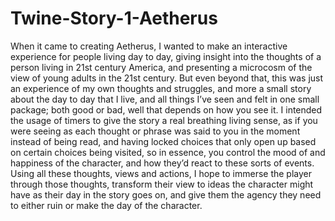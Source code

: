 # Twine-Story-1-Aetherus
When it came to creating Aetherus, I wanted to make an interactive experience for people living day to day, giving insight into the thoughts of a person living in 21st century America, and presenting a microcosm of the view of young adults in the 21st century. But even beyond that, this was just an experience of my own thoughts and struggles, and more a small story about the day to day that I live, and all things I’ve seen and felt in one small package; both good or bad, well that depends on how you see it. I intended the usage of timers to give the story a real breathing living sense, as if you were seeing as each thought or phrase was said to you in the moment instead of being read, and having locked choices that only open up based on certain choices being visited, so in essence, you control the mood of and happiness of the character, and how they’d react to these sorts of events. Using all these thoughts, views and actions, I hope to immerse the player through those thoughts, transform their view to ideas the character might have as their day in the story goes on, and give them the agency they need to either ruin or make the day of the character.
